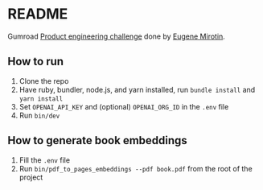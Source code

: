 # README

Gumroad [Product engineering challenge](https://gumroad.notion.site/Product-engineering-challenge-f7aa85150edd41eeb3537aae4632619f) done by [Eugene Mirotin](https://mirotin.online).

## How to run

1. Clone the repo
1. Have ruby, bundler, node.js, and yarn installed, run `bundle install` and `yarn install`
1. Set `OPENAI_API_KEY` and (optional) `OPENAI_ORG_ID` in the `.env` file
1. Run `bin/dev`

## How to generate book embeddings

1. Fill the `.env` file
1. Run `bin/pdf_to_pages_embeddings --pdf book.pdf` from the root of the project
